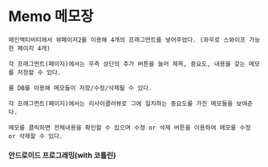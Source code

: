 # Memo 메모장


    메인액티비티에서 뷰페이저2를 이용해 4개의 프래그먼트를 넣어주었다. (좌우로 스와이프 가능한 페이지 4개)
    
    각 프래그먼트(페이지)에서는 우측 상단의 추가 버튼을 눌러 제목, 중요도, 내용을 갖는 메모를 저장할 수 있다.
    
    룸 DB를 이용해 메모들이 저장/수정/삭제될 수 있다.
    
    각 프래그먼트(페이지)에서는 리사이클러뷰로 그에 일치하는 중요도를 가진 메모들을 보여준다.
    
    메모를 클릭하면 전체내용을 확인할 수 있으며 수정 or 삭제 버튼을 이용하여 메모를 수정 or 삭제할 수 있다.



#### 안드로이드 프로그래밍(with 코틀린)
